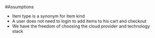 #Assumptions

* Item type is a synonym for item kind
* A user does not need to login to add items to his cart and checkout
* We have the freedom of choosing the cloud provider and technology stack
